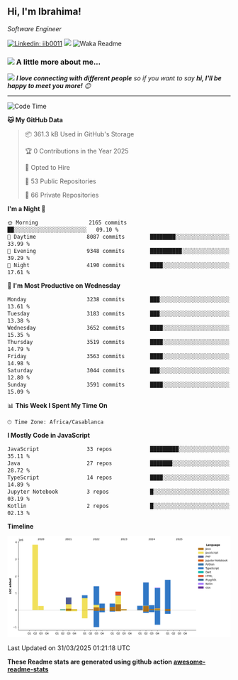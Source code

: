 <h2>Hi, I'm Ibrahima! </h2>
<p><em>Software Engineer 
</em></p>


[![Linkedin: iib0011](https://img.shields.io/badge/-iib0011-blue?style=flat-square&logo=Linkedin&logoColor=white&link=https://www.linkedin.com/in/iib0011/)](https://www.linkedin.com/in/iib0011/)
![](https://visitor-badge.glitch.me/badge?page_id=iib0011)
![Waka Readme](https://github.com/iib0011/iib0011/workflows/Waka%20Readme/badge.svg)


### <img src="https://media.giphy.com/media/VgCDAzcKvsR6OM0uWg/giphy.gif" width="50"> A little more about me...  


<img src="https://media.giphy.com/media/LnQjpWaON8nhr21vNW/giphy.gif" width="60"> <em><b>I love connecting with different people</b> so if you want to say <b>hi, I'll be happy to meet you more!</b> 😊</em>

---
<!--START_SECTION:waka-->
![Code Time](http://img.shields.io/badge/Code%20Time-4%2C614%20hrs%2030%20mins-blue)

**🐱 My GitHub Data** 

> 📦 361.3 kB Used in GitHub's Storage 
 > 
> 🏆 0 Contributions in the Year 2025
 > 
> 💼 Opted to Hire
 > 
> 📜 53 Public Repositories 
 > 
> 🔑 66 Private Repositories 
 > 
**I'm a Night 🦉** 

```text
🌞 Morning                2165 commits        ██░░░░░░░░░░░░░░░░░░░░░░░   09.10 % 
🌆 Daytime                8087 commits        ████████░░░░░░░░░░░░░░░░░   33.99 % 
🌃 Evening                9348 commits        ██████████░░░░░░░░░░░░░░░   39.29 % 
🌙 Night                  4190 commits        ████░░░░░░░░░░░░░░░░░░░░░   17.61 % 
```
📅 **I'm Most Productive on Wednesday** 

```text
Monday                   3238 commits        ███░░░░░░░░░░░░░░░░░░░░░░   13.61 % 
Tuesday                  3183 commits        ███░░░░░░░░░░░░░░░░░░░░░░   13.38 % 
Wednesday                3652 commits        ████░░░░░░░░░░░░░░░░░░░░░   15.35 % 
Thursday                 3519 commits        ████░░░░░░░░░░░░░░░░░░░░░   14.79 % 
Friday                   3563 commits        ████░░░░░░░░░░░░░░░░░░░░░   14.98 % 
Saturday                 3044 commits        ███░░░░░░░░░░░░░░░░░░░░░░   12.80 % 
Sunday                   3591 commits        ████░░░░░░░░░░░░░░░░░░░░░   15.09 % 
```


📊 **This Week I Spent My Time On** 

```text
🕑︎ Time Zone: Africa/Casablanca
```

**I Mostly Code in JavaScript** 

```text
JavaScript               33 repos            █████████░░░░░░░░░░░░░░░░   35.11 % 
Java                     27 repos            ███████░░░░░░░░░░░░░░░░░░   28.72 % 
TypeScript               14 repos            ████░░░░░░░░░░░░░░░░░░░░░   14.89 % 
Jupyter Notebook         3 repos             █░░░░░░░░░░░░░░░░░░░░░░░░   03.19 % 
Kotlin                   2 repos             █░░░░░░░░░░░░░░░░░░░░░░░░   02.13 % 
```



**Timeline**

![Lines of Code chart](https://raw.githubusercontent.com/iib0011/iib0011/master/assets/bar_graph.png)


 Last Updated on 31/03/2025 01:21:18 UTC
<!--END_SECTION:waka-->

**These Readme stats are generated using github action [awesome-readme-stats](https://github.com/iib0011/waka-readme-stats)**

